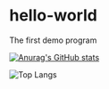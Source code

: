 # hello-world
The first demo program

[![Anurag's GitHub stats](https://github-readme-stats.vercel.app/api?username=aaron-other&show_icons=true&theme=transparent)](https://github.com/anuraghazra/github-readme-stats)

![Top Langs](https://github-readme-stats.vercel.app/api/top-langs/?username=aaron-other&size_weight=0.5&count_weight=0.5)


